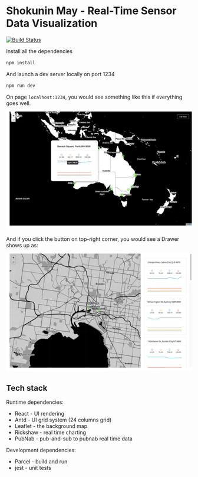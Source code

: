 # Shokunin May - Real-Time Sensor Data Visualization

[![Build Status](https://travis-ci.org/abruzzi/shokunin-may.svg?branch=master)](https://travis-ci.org/abruzzi/shokunin-may)

Install all the dependencies

```sh
npm install
```

And launch a dev server locally on port 1234

```sh
npm run dev
```

On page `localhost:1234`, you would see something like this if everything goes well.

![Map with popup](/screenshots/map-with-pupup.png)

And if you click the button on top-right corner, you would see a Drawer shows up as:

![Map with drawer](/screenshots/map-with-drawer.png)

## Tech stack

Runtime dependencies:

- React - UI rendering
- Antd - UI grid system (24 columns grid)
- Leaflet - the background map
- Rickshaw - real time charting
- PubNab - pub-and-sub to pubnab real time data

Development dependencies:

- Parcel - build and run
- jest - unit tests
